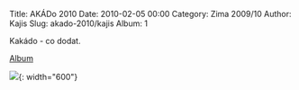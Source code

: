 Title: AKÁDo 2010
Date: 2010-02-05 00:00
Category: Zima 2009/10
Author: Kajis
Slug: akado-2010/kajis
Album: 1

Kakádo - co dodat.

[Album](https://get.google.com/albumarchive/114366954716465137035/album/AF1QipOeC5Eers3P9oPrHmABO75jnKkKwCOBIiH34NY)

![]({static}/static/zima-2009-10/alba/img-7329.jpg){: width="600"}
